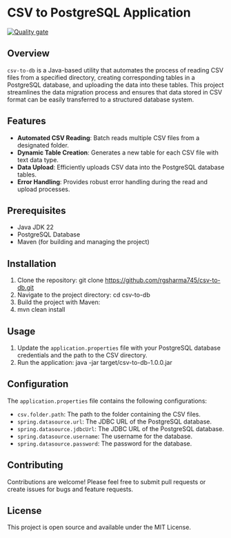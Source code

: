 # CSV to PostgreSQL Application
[![Quality gate](https://sonarcloud.io/api/project_badges/quality_gate?project=csv-to-db)](https://sonarcloud.io/summary/new_code?id=csv-to-db)
## Overview
`csv-to-db` is a Java-based utility that automates the process of reading CSV files from a specified directory, creating corresponding tables in a PostgreSQL database, and uploading the data into these tables. This project streamlines the data migration process and ensures that data stored in CSV format can be easily transferred to a structured database system.

## Features
- **Automated CSV Reading**: Batch reads multiple CSV files from a designated folder.
- **Dynamic Table Creation**: Generates a new table for each CSV file with text data type.
- **Data Upload**: Efficiently uploads CSV data into the PostgreSQL database tables.
- **Error Handling**: Provides robust error handling during the read and upload processes.

## Prerequisites
- Java JDK 22
- PostgreSQL Database
- Maven (for building and managing the project)

## Installation
1. Clone the repository:
   git clone https://github.com/rgsharma745/csv-to-db.git
2. Navigate to the project directory: cd csv-to-db
3. Build the project with Maven:
4. mvn clean install


## Usage
1. Update the `application.properties` file with your PostgreSQL database credentials and the path to the CSV directory.
2. Run the application: java -jar target/csv-to-db-1.0.0.jar


## Configuration
The `application.properties` file contains the following configurations:
- `csv.folder.path`: The path to the folder containing the CSV files.
- `spring.datasource.url`: The JDBC URL of the PostgreSQL database.
- `spring.datasource.jdbcUrl`: The JDBC URL of the PostgreSQL database.
- `spring.datasource.username`: The username for the database.
- `spring.datasource.password`: The password for the database.

## Contributing
Contributions are welcome! Please feel free to submit pull requests or create issues for bugs and feature requests.

## License
This project is open source and available under the MIT License.